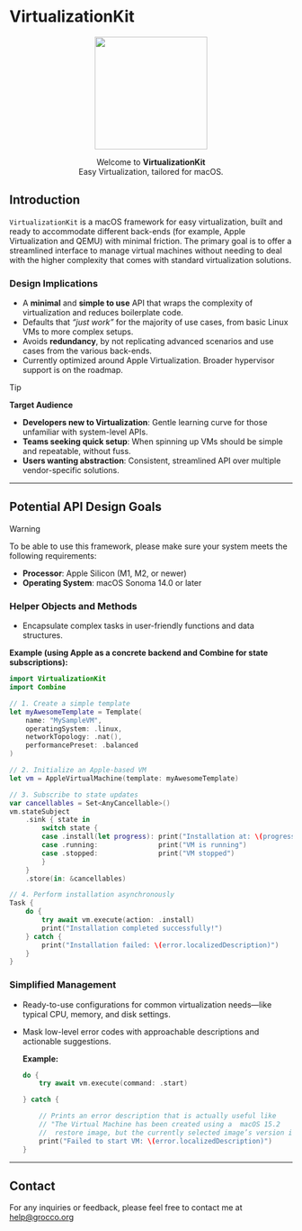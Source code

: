 # VirtualizationKit

<div align="center">
  <img src="VirtualizationKit/Resources/Assets.xcassets/Logo.imageset/VirtualizationKit.png" width="200" height="200">

  <p>Welcome to <strong>VirtualizationKit</strong><br>Easy Virtualization, tailored for macOS.</p>
</div>

## Introduction

`VirtualizationKit` is a macOS framework for easy virtualization, built and ready to accommodate different back-ends (for example, Apple Virtualization and QEMU) with minimal friction. The primary goal is to offer a streamlined interface to manage virtual machines without needing to deal with the higher complexity that comes with standard virtualization solutions.

### Design Implications
- A **minimal** and **simple to use** API that wraps the complexity of virtualization and reduces boilerplate code.
- Defaults that *“just work”* for the majority of use cases, from basic Linux VMs to more complex setups.
- Avoids **redundancy**, by not replicating advanced scenarios and use cases from the various back-ends.
- Currently optimized around Apple Virtualization. Broader hypervisor support is on the roadmap.

> [!TIP]
> **Target Audience**
> - **Developers new to Virtualization**: Gentle learning curve for those unfamiliar with system-level APIs.
> - **Teams seeking quick setup**: When spinning up VMs should be simple and repeatable, without fuss.
> - **Users wanting abstraction**: Consistent, streamlined API over multiple vendor-specific solutions.

---

## Potential API Design Goals

> [!WARNING]
> To be able to use this framework, please make sure your system meets the following requirements:
> 
> - **Processor**: Apple Silicon (M1, M2, or newer)   
> - **Operating System**: macOS Sonoma 14.0 or later

### Helper Objects and Methods
- Encapsulate complex tasks in user-friendly functions and data structures.

**Example (using Apple as a concrete backend and Combine for state subscriptions):**
```swift
import VirtualizationKit
import Combine

// 1. Create a simple template
let myAwesomeTemplate = Template(
    name: "MySampleVM",
    operatingSystem: .linux,
    networkTopology: .nat(),
    performancePreset: .balanced
)

// 2. Initialize an Apple-based VM
let vm = AppleVirtualMachine(template: myAwesomeTemplate)

// 3. Subscribe to state updates
var cancellables = Set<AnyCancellable>()
vm.stateSubject
    .sink { state in
        switch state {
        case .install(let progress): print("Installation at: \(progress)")
        case .running:               print("VM is running")
        case .stopped:               print("VM stopped")
        }
    }
    .store(in: &cancellables)

// 4. Perform installation asynchronously
Task {
    do {
        try await vm.execute(action: .install)
        print("Installation completed successfully!")
    } catch {
        print("Installation failed: \(error.localizedDescription)")
    }
}
```

### Simplified Management
- Ready-to-use configurations for common virtualization needs—like typical CPU, memory, and disk settings.
- Mask low-level error codes with approachable descriptions and actionable suggestions.

  **Example:**
  ```swift
  do {
      try await vm.execute(command: .start)
  
  } catch {

      // Prints an error description that is actually useful like
      // "The Virtual Machine has been created using a  macOS 15.2
      //  restore image, but the currently selected image’s version is 12.6"
      print("Failed to start VM: \(error.localizedDescription)")
  }
  ```
---
## Contact

For any inquiries or feedback, please feel free to contact me at <a href="mailto:help@grocco.org">help@grocco.org</a>

